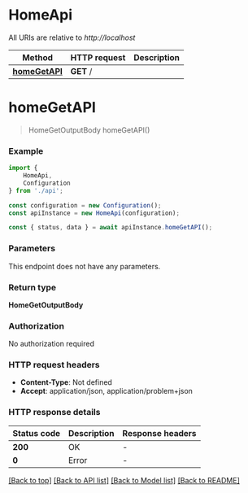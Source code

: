 # HomeApi

All URIs are relative to *http://localhost*

|Method | HTTP request | Description|
|------------- | ------------- | -------------|
|[**homeGetAPI**](#homegetapi) | **GET** / | |

# **homeGetAPI**
> HomeGetOutputBody homeGetAPI()


### Example

```typescript
import {
    HomeApi,
    Configuration
} from './api';

const configuration = new Configuration();
const apiInstance = new HomeApi(configuration);

const { status, data } = await apiInstance.homeGetAPI();
```

### Parameters
This endpoint does not have any parameters.


### Return type

**HomeGetOutputBody**

### Authorization

No authorization required

### HTTP request headers

 - **Content-Type**: Not defined
 - **Accept**: application/json, application/problem+json


### HTTP response details
| Status code | Description | Response headers |
|-------------|-------------|------------------|
|**200** | OK |  -  |
|**0** | Error |  -  |

[[Back to top]](#) [[Back to API list]](../README.md#documentation-for-api-endpoints) [[Back to Model list]](../README.md#documentation-for-models) [[Back to README]](../README.md)

